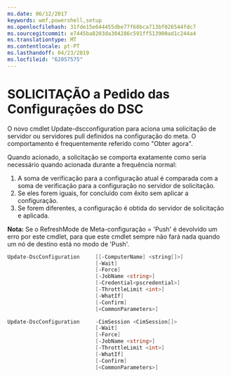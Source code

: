 ```yaml
---
ms.date: 06/12/2017
keywords: wmf,powershell,setup
ms.openlocfilehash: 31fde15e644455dbe77f68bca713bf026544fdc7
ms.sourcegitcommit: e7445ba8203da304286c591ff513900ad1c244a4
ms.translationtype: MT
ms.contentlocale: pt-PT
ms.lasthandoff: 04/23/2019
ms.locfileid: "62057575"
---
```

# <a name="on-demand-pull-of-dsc-configurations"></a>SOLICITAÇÃO a Pedido das Configurações do DSC

O novo cmdlet Update-dscconfiguration para aciona uma solicitação de servidor ou servidores pull definidos na configuração do meta. O comportamento é frequentemente referido como "Obter agora".


Quando acionado, a solicitação se comporta exatamente como seria necessário quando acionada durante a frequência normal:

1. A soma de verificação para a configuração atual é comparada com a soma de verificação para a configuração no servidor de solicitação.
2. Se eles forem iguais, for concluído com êxito sem aplicar a configuração.
3. Se forem diferentes, a configuração é obtida do servidor de solicitação e aplicada.

**Nota:** Se o RefreshMode de Meta-configuração = 'Push' é devolvido um erro por este cmdlet, para que este cmdlet sempre não fará nada quando um nó de destino está no modo de 'Push'.

```powershell
Update-DscConfiguration     [[-ComputerName] <string[]>]
                            [-Wait]
                            [-Force]
                            [-JobName <string>]
                            [-Credential<pscredential>]
                            [-ThrottleLimit <int>]
                            [-WhatIf]
                            [-Confirm]
                            [<CommonParameters>]

Update-DscConfiguration     -CimSession <CimSession[]>
                            [-Wait]
                            [-Force]
                            [-JobName <string>]
                            [-ThrottleLimit <int>]
                            [-WhatIf]
                            [-Confirm]
                            [<CommonParameters>]
```
